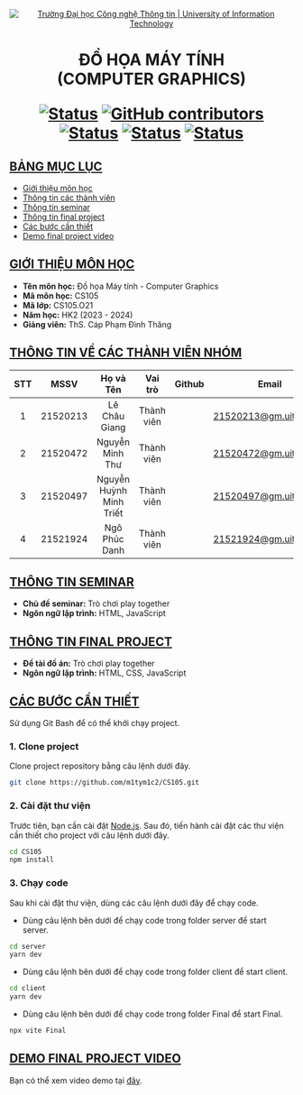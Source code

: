 <a id="top"></a>

<!-- Banner -->
<p align="center">
  <a href="https://www.uit.edu.vn/" title="Trường Đại học Công nghệ Thông tin" style="border: none;">
    <img src="https://i.imgur.com/WmMnSRt.png" alt="Trường Đại học Công nghệ Thông tin | University of Information Technology">
  </a>
</p>

<h1 align="center"><b>ĐỒ HỌA MÁY TÍNH<br>(COMPUTER GRAPHICS)</b></h>

[![Status](https://img.shields.io/badge/status-done-blue?style=flat-square)](https://github.com/pahopu/CS105_ComputerGraphics)
[![GitHub contributors](https://img.shields.io/github/contributors/pahopu/CS105_ComputerGraphics?style=flat-square)](https://github.com/pahopu/CS105_ComputerGraphics/graphs/contributors)
[![Status](https://img.shields.io/badge/language1-html-orange?style=flat-square)](https://github.com/pahopu/CS105_ComputerGraphics)
[![Status](https://img.shields.io/badge/language2-css-blue?style=flat-square)](https://github.com/pahopu/CS105_ComputerGraphics)
[![Status](https://img.shields.io/badge/language3-javascript-yellow?style=flat-square)](https://github.com/pahopu/CS105_ComputerGraphics)

## [BẢNG MỤC LỤC](#top)
* [Giới thiệu môn học](#giới-thiệu-môn-học)
* [Thông tin các thành viên](#thông-tin-về-các-thành-viên-nhóm)
* [Thông tin seminar](#thông-tin-seminar)
* [Thông tin final project](#thông-tin-final-project)
* [Các bước cần thiết](#các-bước-cần-thiết)
* [Demo final project video](#demo-final-project-video)

## [GIỚI THIỆU MÔN HỌC](#top)
* **Tên môn học:** Đồ họa Máy tính - Computer Graphics
* **Mã môn học:** CS105
* **Mã lớp:** CS105.O21
* **Năm học:** HK2 (2023 - 2024)
* **Giảng viên:** ThS. Cáp Phạm Đình Thăng

## [THÔNG TIN VỀ CÁC THÀNH VIÊN NHÓM](#top)

| STT    | MSSV          | Họ và Tên                |Vai trò    | Github                                          | Email                   |
| :----: |:-------------:| :-----------------------:|:---------:|:-----------------------------------------------:|:-------------------------:
| 1      | 21520213      | Lê Châu Giang          | Thành viên|             | 21520213@gm.uit.edu.vn   |
| 2      | 21520472      | Nguyễn Minh Thư       | Thành viên |     | 21520472@gm.uit.edu.vn   |
| 3      | 21520497      | Nguyễn Huỳnh Minh Triết     | Thành viên |       | 21520497@gm.uit.edu.vn   |
| 4      | 21521924      | Ngô Phúc Danh    | Thành viên |       | 21521924@gm.uit.edu.vn   |
## [THÔNG TIN SEMINAR](#top)
* **Chủ đề seminar:** Trò chơi play together
* **Ngôn ngữ lập trình:** HTML, JavaScript

## [THÔNG TIN FINAL PROJECT](#top)
* **Đề tài đồ án:** Trò chơi play together
* **Ngôn ngữ lập trình:** HTML, CSS, JavaScript

## [CÁC BƯỚC CẦN THIẾT](#top)
Sử dụng Git Bash để có thể khởi chạy project.

### 1. Clone project
Clone project repository bằng câu lệnh dưới đây.

```bash
git clone https://github.com/m1tym1c2/CS105.git
```

### 2. Cài đặt thư viện
Trước tiên, bạn cần cài đặt [Node.js](https://nodejs.org/en). Sau đó, tiến hành cài đặt các thư viện cần thiết cho project với câu lệnh dưới đây.

```bash
cd CS105
npm install
```

### 3. Chạy code
Sau khi cài đặt thư viện, dùng các câu lệnh dưới đây để chạy code.

* Dùng câu lệnh bên dưới để chạy code trong folder server để start server.
```bash
cd server
yarn dev
```

* Dùng câu lệnh bên dưới để chạy code trong folder client để start client.
```bash
cd client
yarn dev
```

* Dùng câu lệnh bên dưới để chạy code trong folder Final để start Final.
```bash
npx vite Final
```

## [DEMO FINAL PROJECT VIDEO](#top)
Bạn có thể xem video demo tại [đây]().
